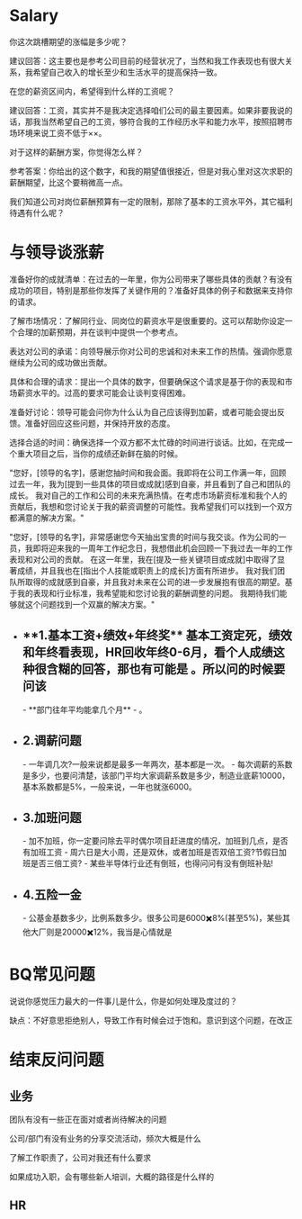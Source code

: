 # Salary

你这次跳槽期望的涨幅是多少呢？

建议回答：这主要也是参考公司目前的经营状况了，当然和我工作表现也有很大关系，我希望自己收入的增长至少和生活水平的提高保持一致。

在您的薪资区间内，希望得到什么样的工资呢？

建议回答：工资，其实并不是我决定选择咱们公司的最主要因素。如果非要我说的话，那我当然希望自己的工资，够符合我的工作经历水平和能力水平，按照招聘市场环境来说工资不低于××。

对于这样的薪酬方案，你觉得怎么样？

参考答案：你给出的这个数字，和我的期望值很接近，但是对我心里对这次求职的薪酬期望，比这个要稍微高一点。

我们知道公司对岗位薪酬预算有一定的限制，那除了基本的工资水平外，其它福利待遇有什么呢？

# 与领导谈涨薪

准备好你的成就清单：在过去的一年里，你为公司带来了哪些具体的贡献？有没有成功的项目，特别是那些你发挥了关键作用的？准备好具体的例子和数据来支持你的请求。

了解市场情况：了解同行业、同岗位的薪资水平是很重要的。这可以帮助你设定一个合理的加薪预期，并在谈判中提供一个参考点。

表达对公司的承诺：向领导展示你对公司的忠诚和对未来工作的热情。强调你愿意继续为公司的成功做出贡献。

具体和合理的请求：提出一个具体的数字，但要确保这个请求是基于你的表现和市场薪资水平的。过高的要求可能会让谈判变得困难。

准备好讨论：领导可能会问你为什么认为自己应该得到加薪，或者可能会提出反馈。准备好回应这些问题，并保持开放的态度。

选择合适的时间：确保选择一个双方都不太忙碌的时间进行谈话。比如，在完成一个重大项目之后，当你的成绩还新鲜在脑的时候。

"您好，[领导的名字]，感谢您抽时间和我会面。我即将在公司工作满一年，回顾过去一年，我为[提到一些具体的项目或成就]感到自豪，并且看到了自己和团队的成长。
我对自己的工作和公司的未来充满热情。在考虑市场薪资标准和我个人的贡献后，我想和您讨论关于我的薪资调整的可能性。我希望我们可以找到一个双方都满意的解决方案。"

"您好，[领导的名字]，非常感谢您今天抽出宝贵的时间与我交谈。作为公司的一员，我即将迎来我的一周年工作纪念日，我想借此机会回顾一下我过去一年的工作表现和对公司的贡献。
在这一年里，我在[提及一些关键项目或成就]中取得了显著成绩，并且我也在[指出个人技能或职责上的成长]方面有所进步。
我对我们团队所取得的成就感到自豪，并且我对未来在公司的进一步发展抱有很高的期望。基于我的表现和行业标准，我希望能和您讨论我的薪酬调整的问题。
我期待我们能够就这个问题找到一个双赢的解决方案。"

- <h2>**1.基本工资+绩效+年终奖** 基本工资定死，绩效和年终看表现，HR回收年终0-6月，看个人成绩这种很含糊的回答，那也有可能是 。所以问的时候要问该</h2>
    - **部门往年平均能拿几个月**
    - 。
- <h2>2.调薪问题</h2>
    - 一年调几次?一般来说都是最多一年两次，基本都是一次。
    - 每次调薪的系数是多少，也要问清楚，该部门平均大家调薪系数是多少，制造业底薪10000，基本系数都是5%，一般来说，一年也就涨6000。
- <h2>3.加班问题</h2>
    - 加不加班，你一定要问除去平时偶尔项目赶进度的情况，加班到几点，是否有加班工资
    - 周六日是大小周，还是双休，或者加班是否双倍工资?节假日加班是否三倍工资?
    - 某些半导体行业还有倒班，也得问问有没有倒班补贴!
- <h2>4.五险一金</h2>
    - 公基金基数多少，比例系数多少。很多公司是6000✖️8%(甚至5%)，某些其他大厂则是20000✖️12%，我当是心情就是

# BQ常见问题

说说你感觉压力最大的一件事儿是什么，你是如何处理及度过的？

缺点：不好意思拒绝别人，导致工作有时候会过于饱和。意识到这个问题，在改正

# 结束反问问题

## 业务

团队有没有一些正在面对或者尚待解决的问题

公司/部门有没有业务的分享交流活动，频次大概是什么

了解工作职责了，公司对我还有什么要求

如果成功入职，会有哪些新人培训，大概的路径是什么样的

## HR
